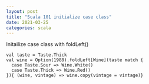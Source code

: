 ```yaml
---
layout: post
title: "Scala 101 initialize case class"
date: 2021-03-25
categories: scala
---
```

Initailize case class with foldLeft()
```
val taste = Taste.Thick
val wine = Option(1988).foldLeft[Wine](taste match {
  case Taste.Sour => Wine.White()
  case Taste.Thick => Wine.Red()
}){ (wine, vintage) => wine.copy(vintage = vintage)}
```
